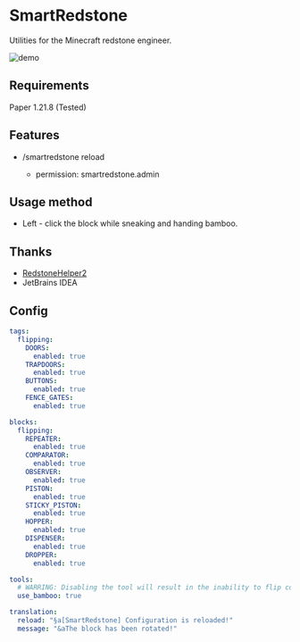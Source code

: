 # SmartRedstone
Utilities for the Minecraft redstone engineer.  

![demo](https://github.com/ZephyrBD/SmartRedstone/blob/master/demo/demo1.gif)

## Requirements
Paper 1.21.8 (Tested)

## Features
 - /smartredstone reload

   - permission: smartredstone.admin

## Usage method

- Left - click the block while sneaking and handing bamboo.

## Thanks

- [RedstoneHelper2](https://github.com/Ac1drainn/RedstoneHelper2)
- JetBrains IDEA

## Config

```yaml
tags:
  flipping:
    DOORS:
      enabled: true
    TRAPDOORS:
      enabled: true
    BUTTONS:
      enabled: true
    FENCE_GATES:
      enabled: true

blocks:
  flipping:
    REPEATER:
      enabled: true
    COMPARATOR:
      enabled: true
    OBSERVER:
      enabled: true
    PISTON:
      enabled: true
    STICKY_PISTON:
      enabled: true
    HOPPER:
      enabled: true
    DISPENSER:
      enabled: true
    DROPPER:
      enabled: true

tools:
  # WARRING: Disabling the tool will result in the inability to flip comparators and repeaters.
  use_bamboo: true

translation:
  reload: "§a[SmartRedstone] Configuration is reloaded!"
  message: "&aThe block has been rotated!"
```

